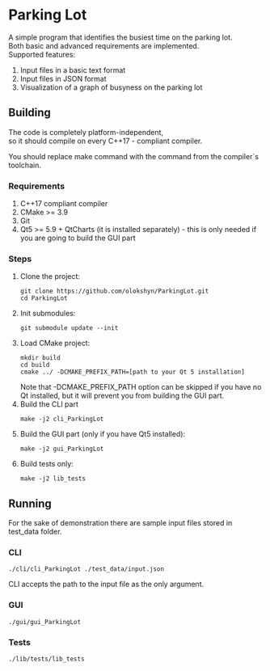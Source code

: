 # Parking Lot
  
 A simple program that identifies the busiest time on the parking lot.    
Both basic and advanced requirements are implemented.    
Supported features:    
1. Input files in a basic text format    
2. Input files in JSON format    
3. Visualization of a graph of busyness on the parking lot    
    
## Building    
  
The code is completely platform-independent,    
so it should compile on every C++17 - compliant compiler.

You should replace make command with the command from the compiler`s toolchain.
  
### Requirements  
1. C++17 compliant compiler  
2. CMake >= 3.9  
3. Git  
4. Qt5 >= 5.9 + QtCharts (it is installed separately) - this is only needed if you are going to build the GUI part
  
### Steps  
1. Clone the project:
    ```console
    git clone https://github.com/olokshyn/ParkingLot.git
    cd ParkingLot
    ```
3. Init submodules:  
    ```console  
    git submodule update --init
    ```  
4. Load CMake project:  
    ```console  
    mkdir build  
    cd build  
    cmake ../ -DCMAKE_PREFIX_PATH=[path to your Qt 5 installation]  
    ```  
    Note that -DCMAKE_PREFIX_PATH option can be skipped if you have no Qt installed, but it will prevent you from building the GUI part.  
5. Build the CLI part  
    ```console  
    make -j2 cli_ParkingLot  
    ```  
6. Build the GUI part (only if you have Qt5 installed):  
    ```console  
    make -j2 gui_ParkingLot  
    ```  
7. Build tests only:  
    ```console  
    make -j2 lib_tests  
    ```  
  
 ## Running  
  
For the sake of demonstration there are sample input files stored in test_data folder.  
  
 ### CLI  
  
 ```console  
 ./cli/cli_ParkingLot ./test_data/input.json  
 ```  
 CLI accepts the path to the input file as the only argument.  
  
 ### GUI  
  
 ```console  
 ./gui/gui_ParkingLot  
 ```  
  
### Tests  
  
```console  
./lib/tests/lib_tests  
```
